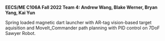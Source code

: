 **EECS/ME C106A Fall 2022
Team 4: Andrew Wang, Blake Werner, Bryan Yang, Kai Yun**

Spring loaded magnetic dart launcher with AR-tag vision-based target aquisition and MoveIt_Commander path planning with PID control on 7DoF Sawyer Robot.

